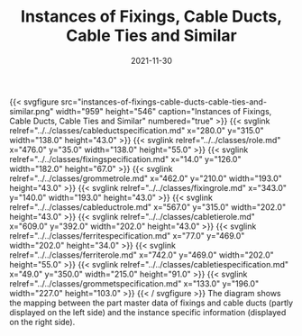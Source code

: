 ﻿---
title: Instances of Fixings, Cable Ducts, Cable Ties and Similar
toc: false
type: specs
layout: diagram
date: "2021-11-30"
draft: false
specification: VEC
version: 2.0.0-rc1
documentType: "Recommendation"
elementType: Diagram
classes:
  - CableDuctSpecification
  - Role
  - FixingSpecification
  - GrommetRole
  - FixingRole
  - CableDuctRole
  - CableTieRole
  - FerriteSpecification
  - FerriteRole
  - CableTieSpecification
  - GrommetSpecification
menu:
  VEC-2.0.0-rc1:    
    parent: instances-of-components
    identifier: instances-of-components/instances-of-fixings-cable-ducts-cable-ties-and-similar
    weight: 1007009 

# Prev/next pager order (if `docs_section_pager` enabled in `params.toml`)
weight: 1007009
---
{{< svgfigure src="instances-of-fixings-cable-ducts-cable-ties-and-similar.png" width="959" height="546" caption="Instances of Fixings, Cable Ducts, Cable Ties and Similar" numbered="true" >}}
  {{< svglink relref="../../classes/cableductspecification.md" x="280.0" y="315.0" width="138.0" height="43.0" >}}
  {{< svglink relref="../../classes/role.md" x="476.0" y="35.0" width="138.0" height="55.0" >}}
  {{< svglink relref="../../classes/fixingspecification.md" x="14.0" y="126.0" width="182.0" height="67.0" >}}
  {{< svglink relref="../../classes/grommetrole.md" x="462.0" y="210.0" width="193.0" height="43.0" >}}
  {{< svglink relref="../../classes/fixingrole.md" x="343.0" y="140.0" width="193.0" height="43.0" >}}
  {{< svglink relref="../../classes/cableductrole.md" x="567.0" y="315.0" width="202.0" height="43.0" >}}
  {{< svglink relref="../../classes/cabletierole.md" x="609.0" y="392.0" width="202.0" height="43.0" >}}
  {{< svglink relref="../../classes/ferritespecification.md" x="77.0" y="469.0" width="202.0" height="34.0" >}}
  {{< svglink relref="../../classes/ferriterole.md" x="742.0" y="469.0" width="202.0" height="55.0" >}}
  {{< svglink relref="../../classes/cabletiespecification.md" x="49.0" y="350.0" width="215.0" height="91.0" >}}
  {{< svglink relref="../../classes/grommetspecification.md" x="133.0" y="196.0" width="227.0" height="103.0" >}}
{{< / svgfigure >}}
The diagram shows the mapping between the part master data of fixings and cable ducts (partly displayed on the left side) and the instance specific information (displayed on the right side).